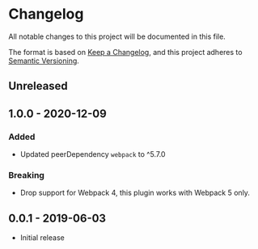 # Changelog

All notable changes to this project will be documented in this file.

The format is based on [Keep a Changelog](https://keepachangelog.com/en/1.0.0/),
and this project adheres to [Semantic Versioning](https://semver.org/spec/v2.0.0.html).

## Unreleased

## 1.0.0 - 2020-12-09

### Added

- Updated peerDependency `webpack` to ^5.7.0

### Breaking

- Drop support for Webpack 4, this plugin works with Webpack 5 only.

## 0.0.1 - 2019-06-03

- Initial release
